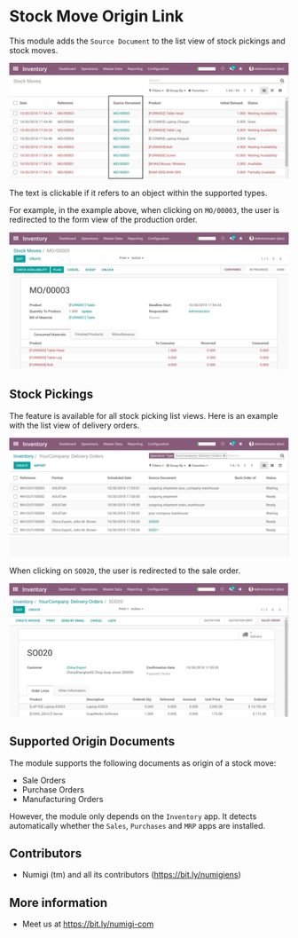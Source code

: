 # Stock Move Origin Link

This module adds the `Source Document` to the list view of stock pickings and stock moves.

![Stock Move List](static/description/stock_move_list.png?raw=true)

The text is clickable if it refers to an object within the supported types.

For example, in the example above, when clicking on `MO/00003`, the user is redirected to the
form view of the production order.

![MRP Production](static/description/mrp_production_form.png?raw=true)

## Stock Pickings

The feature is available for all stock picking list views.
Here is an example with the list view of delivery orders.

![Delivery Order List](static/description/delivery_order_list.png?raw=true)

When clicking on `SO020`, the user is redirected to the sale order.

![Sale Order Form](static/description/sale_order_form.png?raw=true)

## Supported Origin Documents

The module supports the following documents as origin of a stock move:

* Sale Orders
* Purchase Orders
* Manufacturing Orders

However, the module only depends on the `Inventory` app.
It detects automatically whether the `Sales`, `Purchases` and `MRP` apps are installed.

Contributors
------------
* Numigi (tm) and all its contributors (https://bit.ly/numigiens)

More information
----------------
* Meet us at https://bit.ly/numigi-com
